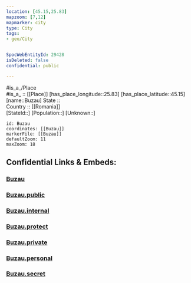 ```yaml
---
location: [45.15,25.83] 
mapzoom: [7,12] 
mapmarker: city 
type: City
tags:
- geo/City


SpocWebEntityId: 29428
isDeleted: false
confidential: public

---
```

#is_a_/Place  
#is_a_ :: [[Place]] 
[has_place_longitude::25.83] 
[has_place_latitude::45.15] 
[name::Buzau] 
State ::  
Country :: [[Romania]]  
[StateId::] 
[Population::] 
[Unknown::] 


```leaflet
id: Buzau
coordinates: [[Buzau]] 
markerFile: [[Buzau]] 
defaultZoom: 11 
maxZoom: 18
```


## Confidential Links & Embeds: 

### [Buzau](/_Standards/Earth/Continent/Europe/Europe~East/Romania/Regions~Romania/Romania~Sud-Muntenia/Prahova/City/Buzau.md) 

### [Buzau.public](/_public/Earth/Continent/Europe/Europe~East/Romania/Regions~Romania/Romania~Sud-Muntenia/Prahova/City/Buzau.public.md) 

### [Buzau.internal](/_internal/Earth/Continent/Europe/Europe~East/Romania/Regions~Romania/Romania~Sud-Muntenia/Prahova/City/Buzau.internal.md) 

### [Buzau.protect](/_protect/Earth/Continent/Europe/Europe~East/Romania/Regions~Romania/Romania~Sud-Muntenia/Prahova/City/Buzau.protect.md) 

### [Buzau.private](/_private/Earth/Continent/Europe/Europe~East/Romania/Regions~Romania/Romania~Sud-Muntenia/Prahova/City/Buzau.private.md) 

### [Buzau.personal](/_personal/Earth/Continent/Europe/Europe~East/Romania/Regions~Romania/Romania~Sud-Muntenia/Prahova/City/Buzau.personal.md) 

### [Buzau.secret](/_secret/Earth/Continent/Europe/Europe~East/Romania/Regions~Romania/Romania~Sud-Muntenia/Prahova/City/Buzau.secret.md)

